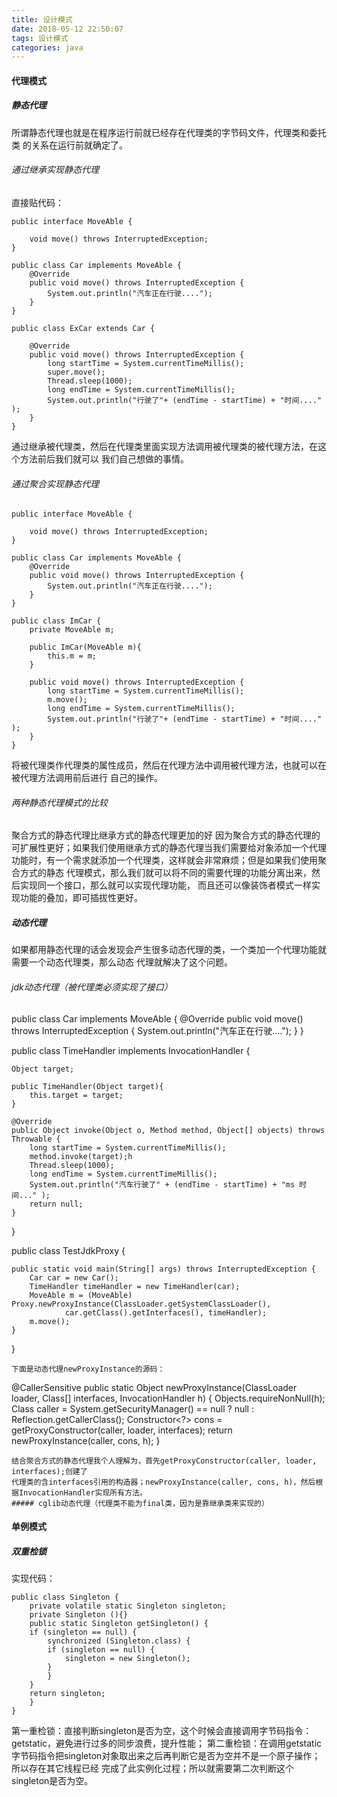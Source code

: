```yaml
---
title: 设计模式
date: 2018-05-12 22:50:07
tags: 设计模式
categories: java
---
```


#### 代理模式

##### 静态代理

所谓静态代理也就是在程序运行前就已经存在代理类的字节码文件，代理类和委托类
的关系在运行前就确定了。
###### 通过继承实现静态代理

直接贴代码：
```
public interface MoveAble {

    void move() throws InterruptedException;
}

public class Car implements MoveAble {
    @Override
    public void move() throws InterruptedException {
        System.out.println("汽车正在行驶....");
    }
}

public class ExCar extends Car {

    @Override
    public void move() throws InterruptedException {
        long startTime = System.currentTimeMillis();
        super.move();
        Thread.sleep(1000);
        long endTime = System.currentTimeMillis();
        System.out.println("行驶了"+ (endTime - startTime) + "时间...." );
    }
}
```
通过继承被代理类，然后在代理类里面实现方法调用被代理类的被代理方法，在这个方法前后我们就可以
我们自己想做的事情。
###### 通过聚合实现静态代理

```
public interface MoveAble {

    void move() throws InterruptedException;
}

public class Car implements MoveAble {
    @Override
    public void move() throws InterruptedException {
        System.out.println("汽车正在行驶....");
    }
}

public class ImCar {
    private MoveAble m;

    public ImCar(MoveAble m){
        this.m = m;
    }

    public void move() throws InterruptedException {
        long startTime = System.currentTimeMillis();
        m.move();
        long endTime = System.currentTimeMillis();
        System.out.println("行驶了"+ (endTime - startTime) + "时间...." );
    }
}
```
将被代理类作代理类的属性成员，然后在代理方法中调用被代理方法，也就可以在被代理方法调用前后进行
自己的操作。
###### 两种静态代理模式的比较

聚合方式的静态代理比继承方式的静态代理更加的好
因为聚合方式的静态代理的可扩展性更好；如果我们使用继承方式的静态代理当我们需要给对象添加一个代理
功能时，有一个需求就添加一个代理类，这样就会非常麻烦；但是如果我们使用聚合方式的静态
代理模式，那么我们就可以将不同的需要代理的功能分离出来，然后实现同一个接口，那么就可以实现代理功能，
而且还可以像装饰者模式一样实现功能的叠加，即可插拔性更好。

##### 动态代理

如果都用静态代理的话会发现会产生很多动态代理的类，一个类加一个代理功能就需要一个动态代理类，那么动态
代理就解决了这个问题。
###### jdk动态代理（被代理类必须实现了接口）

public class Car implements MoveAble {
    @Override
    public void move() throws InterruptedException {
        System.out.println("汽车正在行驶....");
    }
}

public class TimeHandler implements InvocationHandler {

    Object target;

    public TimeHandler(Object target){
        this.target = target;
    }
    
    @Override
    public Object invoke(Object o, Method method, Object[] objects) throws Throwable {
        long startTime = System.currentTimeMillis();
        method.invoke(target);h
        Thread.sleep(1000);
        long endTime = System.currentTimeMillis();
        System.out.println("汽车行驶了" + (endTime - startTime) + "ms 时间..." );
        return null;
    }
}

public class TestJdkProxy {

    public static void main(String[] args) throws InterruptedException {
        Car car = new Car();
        TimeHandler timeHandler = new TimeHandler(car);
        MoveAble m = (MoveAble) Proxy.newProxyInstance(ClassLoader.getSystemClassLoader(),
                car.getClass().getInterfaces(), timeHandler);
        m.move();
    }
}
```
下面是动态代理newProxyInstance的源码：
```
@CallerSensitive
public static Object newProxyInstance(ClassLoader loader, Class<?>[] interfaces, InvocationHandler h) {
    Objects.requireNonNull(h);
    Class<?> caller = System.getSecurityManager() == null ? null : Reflection.getCallerClass();
    Constructor<?> cons = getProxyConstructor(caller, loader, interfaces);
    return newProxyInstance(caller, cons, h);
}
```
结合聚合方式的静态代理我个人理解为，首先getProxyConstructor(caller, loader, interfaces);创建了
代理类的含interfaces引用的构造器；newProxyInstance(caller, cons, h)，然后根据InvocationHandler实现所有方法。
##### cglib动态代理（代理类不能为final类，因为是靠继承类来实现的）
```

#### 单例模式

##### 双重检锁
实现代码：
```
public class Singleton {  
    private volatile static Singleton singleton;  
    private Singleton (){}  
    public static Singleton getSingleton() {  
    if (singleton == null) {  
        synchronized (Singleton.class) {  
        if (singleton == null) {  
            singleton = new Singleton();  
        }  
        }  
    }  
    return singleton;  
    }  
}  
```
第一重检锁：直接判断singleton是否为空，这个时候会直接调用字节码指令：getstatic，避免进行过多的同步浪费，提升性能；
第二重检锁：在调用getstatic字节码指令把singleton对象取出来之后再判断它是否为空并不是一个原子操作；所以存在其它线程已经
完成了此实例化过程；所以就需要第二次判断这个singleton是否为空。